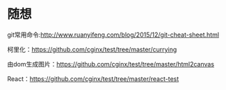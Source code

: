 # 随想
git常用命令:http://www.ruanyifeng.com/blog/2015/12/git-cheat-sheet.html

柯里化：https://github.com/cginx/test/tree/master/currying

由dom生成图片：https://github.com/cginx/test/tree/master/html2canvas

React：https://github.com/cginx/test/tree/master/react-test